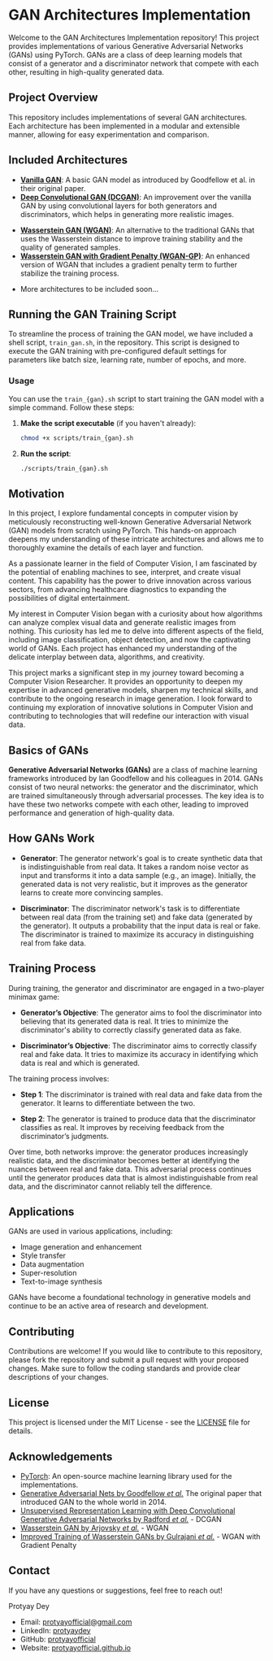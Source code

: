 # GAN Architectures Implementation

Welcome to the GAN Architectures Implementation repository! This project provides implementations of various Generative Adversarial Networks (GANs) using PyTorch. GANs are a class of deep learning models that consist of a generator and a discriminator network that compete with each other, resulting in high-quality generated data.

## Project Overview

This repository includes implementations of several GAN architectures. Each architecture has been implemented in a modular and extensible manner, allowing for easy experimentation and comparison.

## Included Architectures

- **[Vanilla GAN](./models/AdversarialNets.py)**: A basic GAN model as introduced by Goodfellow et al. in their original paper.
- **[Deep Convolutional GAN (DCGAN)](./models/DCGAN.py)**: An improvement over the vanilla GAN by using convolutional layers for both generators and discriminators, which helps in generating more realistic images.
<!-- - **Conditional GAN (cGAN)**: A GAN variant where the generator and discriminator receive additional information (e.g., class labels) to condition the generation process. -->
- **[Wasserstein GAN (WGAN)](./models/WGAN.py)**: An alternative to the traditional GANs that uses the Wasserstein distance to improve training stability and the quality of generated samples.
- **[Wasserstein GAN with Gradient Penalty (WGAN-GP)](./models/WGAN-GP.py)**: An enhanced version of WGAN that includes a gradient penalty term to further stabilize the training process.
<!-- - **Least Squares GAN (LSGAN)**: A GAN variant that uses least squares loss instead of binary cross-entropy, aiming to address some of the issues with vanishing gradients. -->
- More architectures to be included soon...

## Running the GAN Training Script

To streamline the process of training the GAN model, we have included a shell script, `train_gan.sh`, in the repository. This script is designed to execute the GAN training with pre-configured default settings for parameters like batch size, learning rate, number of epochs, and more.

### Usage

You can use the `train_{gan}.sh` script to start training the GAN model with a simple command. Follow these steps:

1. **Make the script executable** (if you haven't already):
    ```bash
    chmod +x scripts/train_{gan}.sh
    ```

2. **Run the script**:
    ```bash
    ./scripts/train_{gan}.sh
    ```

## Motivation
In this project, I explore fundamental concepts in computer vision by meticulously reconstructing well-known Generative Adversarial Network (GAN) models from scratch using PyTorch. This hands-on approach deepens my understanding of these intricate architectures and allows me to thoroughly examine the details of each layer and function.

As a passionate learner in the field of Computer Vision, I am fascinated by the potential of enabling machines to see, interpret, and create visual content. This capability has the power to drive innovation across various sectors, from advancing healthcare diagnostics to expanding the possibilities of digital entertainment.

My interest in Computer Vision began with a curiosity about how algorithms can analyze complex visual data and generate realistic images from nothing. This curiosity has led me to delve into different aspects of the field, including image classification, object detection, and now the captivating world of GANs. Each project has enhanced my understanding of the delicate interplay between data, algorithms, and creativity.

This project marks a significant step in my journey toward becoming a Computer Vision Researcher. It provides an opportunity to deepen my expertise in advanced generative models, sharpen my technical skills, and contribute to the ongoing research in image generation. I look forward to continuing my exploration of innovative solutions in Computer Vision and contributing to technologies that will redefine our interaction with visual data.

## Basics of GANs
**Generative Adversarial Networks (GANs)** are a class of machine learning frameworks introduced by Ian Goodfellow and his colleagues in 2014. GANs consist of two neural networks: the generator and the discriminator, which are trained simultaneously through adversarial processes. The key idea is to have these two networks compete with each other, leading to improved performance and generation of high-quality data.

## How GANs Work
- **Generator**: The generator network's goal is to create synthetic data that is indistinguishable from real data. It takes a random noise vector as input and transforms it into a data sample (e.g., an image). Initially, the generated data is not very realistic, but it improves as the generator learns to create more convincing samples.

- **Discriminator**: The discriminator network's task is to differentiate between real data (from the training set) and fake data (generated by the generator). It outputs a probability that the input data is real or fake. The discriminator is trained to maximize its accuracy in distinguishing real from fake data.

## Training Process
During training, the generator and discriminator are engaged in a two-player minimax game:

- **Generator’s Objective**: The generator aims to fool the discriminator into believing that its generated data is real. It tries to minimize the discriminator's ability to correctly classify generated data as fake.
 
- **Discriminator’s Objective**: The discriminator aims to correctly classify real and fake data. It tries to maximize its accuracy in identifying which data is real and which is generated.

The training process involves:

- **Step 1**: The discriminator is trained with real data and fake data from the generator. It learns to differentiate between the two.

- **Step 2**: The generator is trained to produce data that the discriminator classifies as real. It improves by receiving feedback from the discriminator’s judgments.

Over time, both networks improve: the generator produces increasingly realistic data, and the discriminator becomes better at identifying the nuances between real and fake data. This adversarial process continues until the generator produces data that is almost indistinguishable from real data, and the discriminator cannot reliably tell the difference.

## Applications
GANs are used in various applications, including:

- Image generation and enhancement
- Style transfer
- Data augmentation
- Super-resolution
- Text-to-image synthesis

GANs have become a foundational technology in generative models and continue to be an active area of research and development.

## Contributing
Contributions are welcome! If you would like to contribute to this repository, please fork the repository and submit a pull request with your proposed changes. Make sure to follow the coding standards and provide clear descriptions of your changes.

## License
This project is licensed under the MIT License - see the [LICENSE](./LICENSE) file for details.


## Acknowledgements

- [PyTorch](https://pytorch.org/): An open-source machine learning library used for the implementations.
- [Generative Adversarial Nets by Goodfellow _et al._](https://arxiv.org/pdf/1406.2661) The original paper that introduced GAN to the whole world in 2014.
- [Unsupervised Representation Learning with Deep Convolutional Generative Adversarial Networks by Radford _et al._](https://arxiv.org/pdf/1511.06434) - DCGAN
- [Wasserstein GAN by Arjovsky _et al._](https://arxiv.org/pdf/1701.07875) - WGAN
- [Improved Training of Wasserstein GANs by Gulrajani _et al._](https://arxiv.org/pdf/1704.00028) - WGAN with Gradient Penalty

## Contact
If you have any questions or suggestions, feel free to reach out!

Protyay Dey
- Email: [protyayofficial@gmail.com](mailto:protyayofficial.gmail.com)
- LinkedIn: [protyaydey](https:www.linkedin.com/in/protyaydey)
- GitHub: [protyayofficial](https://www.github.com/protyayofficial)
- Website: [protyayofficial.github.io](https://protyayofficial.github.io)